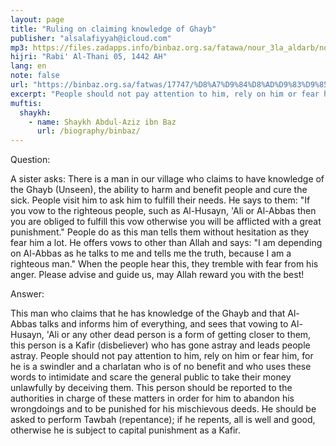 ```yaml
---
layout: page
title: "Ruling on claiming knowledge of Ghayb"
publisher: "alsalafiyyah@icloud.com"
mp3: https://files.zadapps.info/binbaz.org.sa/fatawa/nour_3la_aldarb/nour_871/nour_87107.mp3
hijri: "Rabi' Al-Thani 05, 1442 AH"
lang: en
note: false
url: "https://binbaz.org.sa/fatwas/17747/%D8%A7%D9%84%D8%AD%D9%83%D9%85-%D8%B9%D9%84%D9%89-%D9%85%D9%86-%D9%8A%D8%AF%D8%B9%D9%8A-%D8%B9%D9%84%D9%85-%D8%A7%D9%84%D8%BA%D9%8A%D8%A8"
excerpt: "People should not pay attention to him, rely on him or fear him, for he is a swindler and a charlatan who is of no benefit and who uses these words to intimidate and scare the general public to take their money unlawfully by deceiving them."
muftis:
  shaykh: 
    - name: Shaykh Abdul-Aziz ibn Baz
      url: /biography/binbaz/
---
```


Question:

A sister asks: There is a man in our village who claims to have knowledge of the Ghayb (Unseen), the ability to harm and benefit people and cure the sick. People visit him to ask him to fulfill their needs. He says to them: "If you vow to the righteous people, such as Al-Husayn, 'Ali or Al-Abbas then you are obliged to fulfill this vow otherwise you will be afflicted with a great punishment." People do as this man tells them without hesitation as they fear him a lot. He offers vows to other than Allah and says: "I am depending on Al-Abbas as he talks to me and tells me the truth, because I am a righteous man." When the people hear this, they tremble with fear from his anger. Please advise and guide us, may Allah reward you with the best!

Answer:

This man who claims that he has knowledge of the Ghayb and that Al-Abbas talks and informs him of everything, and sees that vowing to Al-Husayn, 'Ali or any other dead person is a form of getting closer to them, this person is a Kafir (disbeliever) who has gone astray and leads people astray. People should not pay attention to him, rely on him or fear him, for he is a swindler and a charlatan who is of no benefit and who uses these words to intimidate and scare the general public to take their money unlawfully by deceiving them. This person should be reported to the authorities in charge of these matters in order for him to abandon his wrongdoings and to be punished for his mischievous deeds. He should be asked to perform Tawbah (repentance); if he repents, all is well and good, otherwise he is subject to capital punishment as a Kafir.

